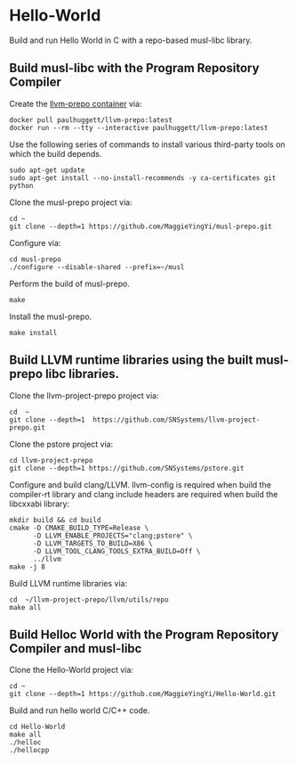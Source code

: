 # Hello-World

Build and run Hello World in C with a repo-based musl-libc library.

## Build musl-libc with the Program Repository Compiler

Create the [llvm-prepo container](https://hub.docker.com/r/paulhuggett/llvm-prepo) via:
```
docker pull paulhuggett/llvm-prepo:latest
docker run --rm --tty --interactive paulhuggett/llvm-prepo:latest
```
Use the following series of commands to install various third-party tools on which the build depends.
```
sudo apt-get update
sudo apt-get install --no-install-recommends -y ca-certificates git python
```
Clone the musl-prepo project via:
```
cd ~
git clone --depth=1 https://github.com/MaggieYingYi/musl-prepo.git
```
Configure via:
```
cd musl-prepo
./configure --disable-shared --prefix=~/musl
```
Perform the build of musl-prepo.
```
make
```

Install the musl-prepo.
```
make install
```
## Build LLVM runtime libraries using the built musl-prepo libc libraries.

Clone the llvm-project-prepo project via:
```
cd  ~
git clone --depth=1  https://github.com/SNSystems/llvm-project-prepo.git
```
Clone the pstore project via:
```
cd llvm-project-prepo
git clone --depth=1 https://github.com/SNSystems/pstore.git
```
Configure and build clang/LLVM. llvm-config is required when build the compiler-rt library and clang include headers are required when build the libcxxabi library:
```
mkdir build && cd build
cmake -D CMAKE_BUILD_TYPE=Release \
      -D LLVM_ENABLE_PROJECTS="clang;pstore" \
      -D LLVM_TARGETS_TO_BUILD=X86 \
      -D LLVM_TOOL_CLANG_TOOLS_EXTRA_BUILD=Off \
      ../llvm
make -j 8
```
Build LLVM runtime libraries via:
```
cd  ~/llvm-project-prepo/llvm/utils/repo
make all
```
## Build Helloc World with the Program Repository Compiler and musl-libc

Clone the Hello-World project via:
```
cd ~
git clone --depth=1 https://github.com/MaggieYingYi/Hello-World.git
```
Build and run hello world C/C++ code.
```
cd Hello-World
make all
./helloc
./hellocpp
```
